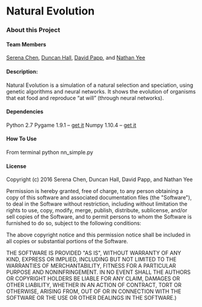 # Natural Evolution

### About this Project

#### Team Members
[Serena Chen](https://github.com/poosomooso), [Duncan Hall](https://github.com/DuncanDHall), [David Papp](https://github.com/davpapp), and [Nathan Yee](https://github.com/NathanYee)

####  Description:
Natural Evolution is a simulation of a natural selection and speciation, using genetic algorithms and neural networks.  It shows the evolution of organisms that eat food and reproduce “at will” (through neural networks).

#### Dependencies
Python 2.7
Pygame 1.9.1 – [get it](http://www.pygame.org/wiki/GettingStarted)
Numpy 1.10.4 – [get it](http://www.scipy.org/scipylib/download.html)

#### How To Use
From terminal
python nn_simple.py

#### License
Copyright (c) 2016 Serena Chen, Duncan Hall, David Papp, and Nathan Yee

Permission is hereby granted, free of charge, to any person obtaining a copy of this software and associated documentation files (the "Software"), to deal in the Software without restriction, including without limitation the rights to use, copy, modify, merge, publish, distribute, sublicense, and/or sell copies of the Software, and to permit persons to whom the Software is furnished to do so, subject to the following conditions:

The above copyright notice and this permission notice shall be included in all copies or substantial portions of the Software.

THE SOFTWARE IS PROVIDED "AS IS", WITHOUT WARRANTY OF ANY KIND, EXPRESS OR IMPLIED, INCLUDING BUT NOT LIMITED TO THE WARRANTIES OF MERCHANTABILITY, FITNESS FOR A PARTICULAR PURPOSE AND NONINFRINGEMENT. IN NO EVENT SHALL THE AUTHORS OR COPYRIGHT HOLDERS BE LIABLE FOR ANY CLAIM, DAMAGES OR OTHER LIABILITY, WHETHER IN AN ACTION OF CONTRACT, TORT OR OTHERWISE, ARISING FROM, OUT OF OR IN CONNECTION WITH THE SOFTWARE OR THE USE OR OTHER DEALINGS IN THE SOFTWARE.)

